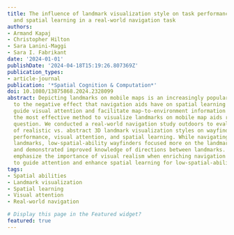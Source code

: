 ```yaml
---
title: The influence of landmark visualization style on task performance, visual attention,
  and spatial learning in a real-world navigation task
authors:
- Armand Kapaj
- Christopher Hilton
- Sara Lanini-Maggi
- Sara I. Fabrikant
date: '2024-01-01'
publishDate: '2024-04-18T15:19:26.807369Z'
publication_types:
- article-journal
publication: '*Spatial Cognition & Computation*'
doi: 10.1080/13875868.2024.2328099
abstract: Depicting landmarks on mobile maps is an increasingly popular countermeasure
  to the negative effect that navigation aids have on spatial learning – landmarks
  guide visual attention and facilitate map-to-environment information matching. However,
  the most effective method to visualize landmarks on mobile map aids remains an open
  question. We conducted a real-world navigation study outdoors to evaluate the influence
  of realistic vs. abstract 3D landmark visualization styles on wayfinders’ navigation
  performance, visual attention, and spatial learning. While navigating with realistic
  landmarks, low-spatial-ability wayfinders focused more on the landmarks in the environment
  and demonstrated improved knowledge of directions between landmarks. Our findings
  emphasize the importance of visual realism when enriching navigation aids with landmarks
  to guide attention and enhance spatial learning for low-spatial-ability wayfinders.
tags:
- Spatial abilities
- Landmark visualization
- Spatial learning
- Visual attention
- Real-world navigation

# Display this page in the Featured widget?
featured: true
---
```

